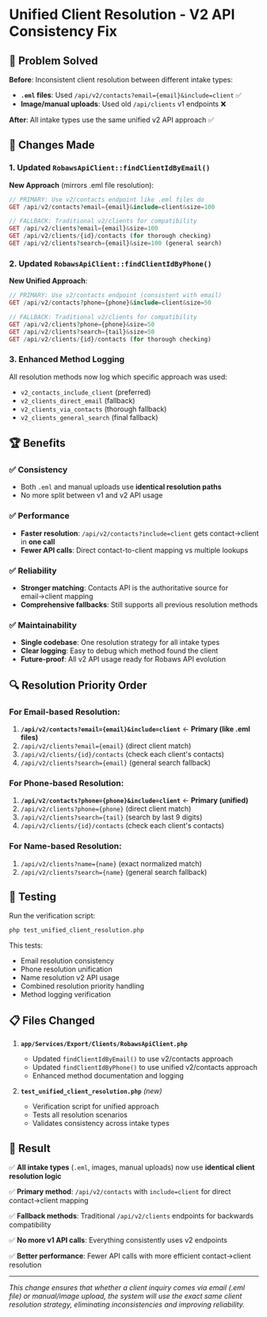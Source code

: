 # Unified Client Resolution - V2 API Consistency Fix

## 🎯 Problem Solved

**Before**: Inconsistent client resolution between different intake types:
- **`.eml` files**: Used `/api/v2/contacts?email={email}&include=client` ✅
- **Image/manual uploads**: Used old `/api/clients` v1 endpoints ❌

**After**: All intake types use the same unified v2 API approach ✅

## 🔧 Changes Made

### 1. Updated `RobawsApiClient::findClientIdByEmail()`

**New Approach** (mirrors .eml file resolution):
```php
// PRIMARY: Use v2/contacts endpoint like .eml files do
GET /api/v2/contacts?email={email}&include=client&size=100

// FALLBACK: Traditional v2/clients for compatibility  
GET /api/v2/clients?email={email}&size=100
GET /api/v2/clients/{id}/contacts (for thorough checking)
GET /api/v2/clients?search={email}&size=100 (general search)
```

### 2. Updated `RobawsApiClient::findClientIdByPhone()`

**New Unified Approach**:
```php
// PRIMARY: Use v2/contacts endpoint (consistent with email)
GET /api/v2/contacts?phone={phone}&include=client&size=50

// FALLBACK: Traditional v2/clients for compatibility
GET /api/v2/clients?phone={phone}&size=50
GET /api/v2/clients?search={tail}&size=50
GET /api/v2/clients/{id}/contacts (for thorough checking)
```

### 3. Enhanced Method Logging

All resolution methods now log which specific approach was used:
- `v2_contacts_include_client` (preferred)
- `v2_clients_direct_email` (fallback)
- `v2_clients_via_contacts` (thorough fallback)
- `v2_clients_general_search` (final fallback)

## 🏆 Benefits

### ✅ Consistency
- Both `.eml` and manual uploads use **identical resolution paths**
- No more split between v1 and v2 API usage

### ✅ Performance  
- **Faster resolution**: `/api/v2/contacts?include=client` gets contact→client in **one call**
- **Fewer API calls**: Direct contact-to-client mapping vs multiple lookups

### ✅ Reliability
- **Stronger matching**: Contacts API is the authoritative source for email→client mapping
- **Comprehensive fallbacks**: Still supports all previous resolution methods

### ✅ Maintainability
- **Single codebase**: One resolution strategy for all intake types
- **Clear logging**: Easy to debug which method found the client
- **Future-proof**: All v2 API usage ready for Robaws API evolution

## 🔍 Resolution Priority Order

### For Email-based Resolution:
1. **`/api/v2/contacts?email={email}&include=client`** ← **Primary (like .eml files)**
2. `/api/v2/clients?email={email}` (direct client match)
3. `/api/v2/clients/{id}/contacts` (check each client's contacts)  
4. `/api/v2/clients?search={email}` (general search fallback)

### For Phone-based Resolution:
1. **`/api/v2/contacts?phone={phone}&include=client`** ← **Primary (unified)**
2. `/api/v2/clients?phone={phone}` (direct client match)
3. `/api/v2/clients?search={tail}` (search by last 9 digits)
4. `/api/v2/clients/{id}/contacts` (check each client's contacts)

### For Name-based Resolution:
1. `/api/v2/clients?name={name}` (exact normalized match)
2. `/api/v2/clients?search={name}` (general search fallback)

## 🧪 Testing

Run the verification script:
```bash
php test_unified_client_resolution.php
```

This tests:
- Email resolution consistency
- Phone resolution unification  
- Name resolution v2 API usage
- Combined resolution priority handling
- Method logging verification

## 📋 Files Changed

1. **`app/Services/Export/Clients/RobawsApiClient.php`**
   - Updated `findClientIdByEmail()` to use v2/contacts approach
   - Updated `findClientIdByPhone()` to use unified v2/contacts approach
   - Enhanced method documentation and logging

2. **`test_unified_client_resolution.php`** *(new)*
   - Verification script for unified approach
   - Tests all resolution scenarios
   - Validates consistency across intake types

## 🎯 Result

✅ **All intake types** (`.eml`, images, manual uploads) now use **identical client resolution logic**

✅ **Primary method**: `/api/v2/contacts` with `include=client` for direct contact→client mapping

✅ **Fallback methods**: Traditional `/api/v2/clients` endpoints for backwards compatibility

✅ **No more v1 API calls**: Everything consistently uses v2 endpoints

✅ **Better performance**: Fewer API calls with more efficient contact→client resolution

---

*This change ensures that whether a client inquiry comes via email (.eml file) or manual/image upload, the system will use the exact same client resolution strategy, eliminating inconsistencies and improving reliability.*
